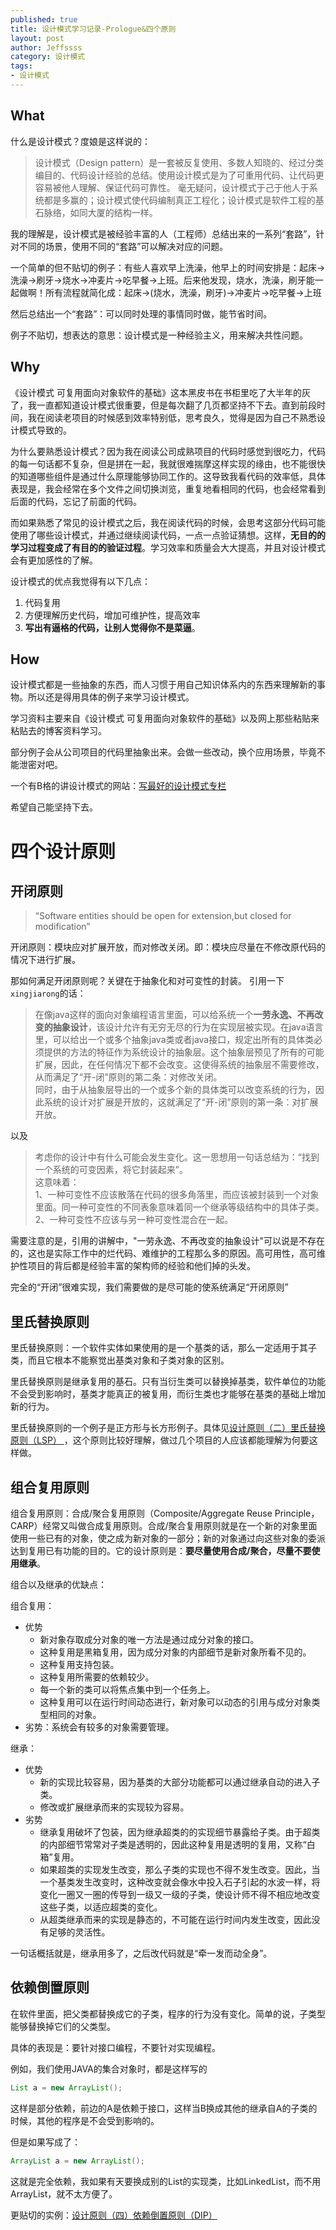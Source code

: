 ```yaml
---
published: true
title: 设计模式学习记录-Prologue&四个原则
layout: post
author: Jeffssss 
category: 设计模式
tags:
- 设计模式
---
```



## What

什么是设计模式？度娘是这样说的：

> 设计模式（Design pattern）是一套被反复使用、多数人知晓的、经过分类编目的、代码设计经验的总结。使用设计模式是为了可重用代码、让代码更容易被他人理解、保证代码可靠性。 毫无疑问，设计模式于己于他人于系统都是多赢的；设计模式使代码编制真正工程化；设计模式是软件工程的基石脉络，如同大厦的结构一样。

我的理解是，设计模式是被经验丰富的人（工程师）总结出来的一系列“套路”，针对不同的场景，使用不同的“套路”可以解决对应的问题。

一个简单的但不贴切的例子：有些人喜欢早上洗澡，他早上的时间安排是：起床->洗澡->刷牙->烧水->冲麦片->吃早餐->上班。后来他发现，烧水，洗澡，刷牙能一起做啊！所有流程就简化成：起床->(烧水，洗澡，刷牙)->冲麦片->吃早餐->上班

然后总结出一个“套路”：可以同时处理的事情同时做，能节省时间。


例子不贴切，想表达的意思：设计模式是一种经验主义，用来解决共性问题。

## Why

《设计模式 可复用面向对象软件的基础》这本黑皮书在书柜里吃了大半年的灰了，我一直都知道设计模式很重要，但是每次翻了几页都坚持不下去。直到前段时间，我在阅读老项目的时候感到效率特别低，思考良久，觉得是因为自己不熟悉设计模式导致的。

为什么要熟悉设计模式？因为我在阅读公司成熟项目的代码时感觉到很吃力，代码的每一句话都不复杂，但是拼在一起，我就很难揣摩这样实现的缘由，也不能很快的知道哪些组件是通过什么原理能够协同工作的。这导致我看代码的效率低，具体表现是，我会经常在多个文件之间切换浏览，重复地看相同的代码，也会经常看到后面的代码，忘记了前面的代码。

而如果熟悉了常见的设计模式之后，我在阅读代码的时候，会思考这部分代码可能使用了哪些设计模式，并通过继续阅读代码，一点一点验证猜想。这样，**无目的的学习过程变成了有目的的验证过程**。学习效率和质量会大大提高，并且对设计模式会有更加感性的了解。

设计模式的优点我觉得有以下几点：

1. 代码复用
2. 方便理解历史代码，增加可维护性，提高效率
3. **写出有逼格的代码，让别人觉得你不是菜逼**。

## How

设计模式都是一些抽象的东西，而人习惯于用自己知识体系内的东西来理解新的事物。所以还是得用具体的例子来学习设计模式。

学习资料主要来自《设计模式 可复用面向对象软件的基础》以及网上那些粘贴来粘贴去的博客资料学习。

部分例子会从公司项目的代码里抽象出来。会做一些改动，换个应用场景，毕竟不能泄密对吧。

一个有B格的讲设计模式的网站：[写最好的设计模式专栏](http://www.kancloud.cn/digest/xing-designpattern/143717)

希望自己能坚持下去。


# 四个设计原则

## 开闭原则

> “Software entities should be open for extension,but closed for modification”

开闭原则：模块应对扩展开放，而对修改关闭。即：模块应尽量在不修改原代码的情况下进行扩展。

那如何满足开闭原则呢？关键在于抽象化和对可变性的封装。
引用一下`xingjiarong`的话：

>在像java这样的面向对象编程语言里面，可以给系统一个**一劳永逸、不再改变的抽象设计**，该设计允许有无穷无尽的行为在实现层被实现。在java语言里，可以给出一个或多个抽象java类或者java接口，规定出所有的具体类必须提供的方法的特征作为系统设计的抽象层。这个抽象层预见了所有的可能扩展，因此，在任何情况下都不会改变。这使得系统的抽象层不需要修改，从而满足了“开-闭”原则的第二条：对修改关闭。<br>
>同时，由于从抽象层导出的一个或多个新的具体类可以改变系统的行为，因此系统的设计对扩展是开放的，这就满足了“开-闭”原则的第一条：对扩展开放。

以及

>考虑你的设计中有什么可能会发生变化。这一思想用一句话总结为：“找到一个系统的可变因素，将它封装起来”。<br>
>这意味着：<br>
>1、一种可变性不应该散落在代码的很多角落里，而应该被封装到一个对象里面。同一种可变性的不同表象意味着同一个继承等级结构中的具体子类。<br>
>2、一种可变性不应该与另一种可变性混合在一起。

需要注意的是，引用的讲解中，"一劳永逸、不再改变的抽象设计"可以说是不存在的，这也是实际工作中的烂代码、难维护的工程那么多的原因。高可用性，高可维护性项目的背后都是经验丰富的架构师的经验和他们掉的头发。

完全的“开闭”很难实现，我们需要做的是尽可能的使系统满足“开闭原则”

## 里氏替换原则

里氏替换原则：一个软件实体如果使用的是一个基类的话，那么一定适用于其子类，而且它根本不能察觉出基类对象和子类对象的区别。

里氏替换原则是继承复用的基石。只有当衍生类可以替换掉基类，软件单位的功能不会受到影响时，基类才能真正的被复用，而衍生类也才能够在基类的基础上增加新的行为。

里氏替换原则的一个例子是正方形与长方形例子。具体见[设计原则（二）里氏替换原则（LSP）
](http://www.kancloud.cn/digest/xing-designpattern/143719)，这个原则比较好理解，做过几个项目的人应该都能理解为何要这样做。

## 组合复用原则

组合复用原则：合成/聚合复用原则（Composite/Aggregate Reuse Principle，CARP）经常又叫做合成复用原则。合成/聚合复用原则就是在一个新的对象里面使用一些已有的对象，使之成为新对象的一部分；新的对象通过向这些对象的委派达到复用已有功能的目的。它的设计原则是：**要尽量使用合成/聚合，尽量不要使用继承**。

组合以及继承的优缺点：

组合复用：

* 优势
	* 新对象存取成分对象的唯一方法是通过成分对象的接口。
	* 这种复用是黑箱复用，因为成分对象的内部细节是新对象所看不见的。
	* 这种复用支持包装。
	* 这种复用所需要的依赖较少。
	* 每一个新的类可以将焦点集中到一个任务上。
	* 这种复用可以在运行时间动态进行，新对象可以动态的引用与成分对象类型相同的对象。
* 劣势：系统会有较多的对象需要管理。

继承：

* 优势
	* 新的实现比较容易，因为基类的大部分功能都可以通过继承自动的进入子类。 
	* 修改或扩展继承而来的实现较为容易。
* 劣势
	* 继承复用破坏了包装，因为继承超类的的实现细节暴露给子类。由于超类的内部细节常常对子类是透明的，因此这种复用是透明的复用，又称“白箱”复用。
	* 如果超类的实现发生改变，那么子类的实现也不得不发生改变。因此，当一个基类发生改变时，这种改变就会像水中投入石子引起的水波一样，将变化一圈又一圈的传导到一级又一级的子类，使设计师不得不相应地改变这些子类，以适应超类的变化。
	* 从超类继承而来的实现是静态的，不可能在运行时间内发生改变，因此没有足够的灵活性。

一句话概括就是，继承用多了，之后改代码就是“牵一发而动全身”。

## 依赖倒置原则

在软件里面，把父类都替换成它的子类，程序的行为没有变化。简单的说，子类型能够替换掉它们的父类型。

具体的表现是：要针对接口编程，不要针对实现编程。

例如，我们使用JAVA的集合对象时，都是这样写的

```JAVA
List a = new ArrayList();
```
这样是部分依赖，前边的A是依赖于接口，这样当B换成其他的继承自A的子类的时候，其他的程序是不会受到影响的。

但是如果写成了：

```JAVA
ArrayList a = new ArrayList();
```
这就是完全依赖，我如果有天要换成别的List的实现类，比如LinkedList，而不用ArrayList，就不太方便了。

更贴切的实例：[设计原则（四）依赖倒置原则（DIP）](http://www.kancloud.cn/digest/xing-designpattern/143721)



